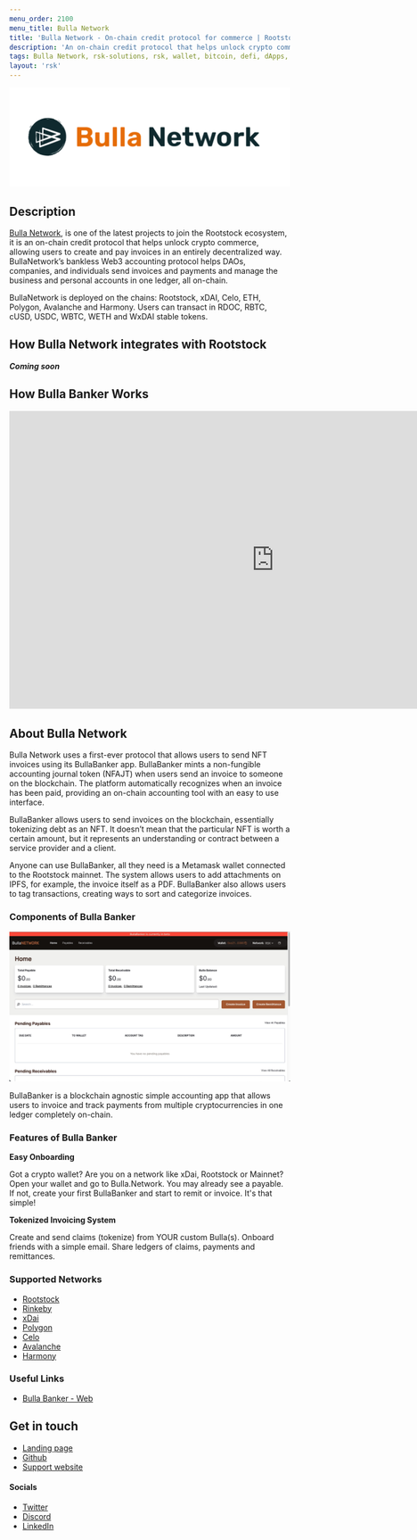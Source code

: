 ```yaml
---
menu_order: 2100
menu_title: Bulla Network
title: 'Bulla Network - On-chain credit protocol for commerce | Rootstock'
description: 'An on-chain credit protocol that helps unlock crypto commerce, allowing users to create and pay invoices in an entirely decentralized way.'
tags: Bulla Network, rsk-solutions, rsk, wallet, bitcoin, defi, dApps, blockchain, cryptowallet, bullabanker, rootstock
layout: 'rsk'
---
```


![Bulla Network - BannerImage](/assets/img/solutions/bullanetwork/bulla-banner.png)

## Description

[Bulla Network](https://www.bulla.network/), is one of the latest projects to join the Rootstock ecosystem,  it is an on-chain credit protocol that helps unlock crypto commerce, allowing users to create and pay invoices in an entirely decentralized way. BullaNetwork’s bankless Web3 accounting protocol helps DAOs, companies, and individuals send invoices and payments and manage the business and personal accounts in one ledger, all on-chain.

BullaNetwork is deployed on the chains: Rootstock, xDAI, Celo, ETH, Polygon, Avalanche and Harmony. Users can transact in RDOC, RBTC, cUSD, USDC, WBTC, WETH and WxDAI stable tokens.  

## How Bulla Network integrates with Rootstock

_**Coming soon**_

## How Bulla Banker Works

<div class="video-container">
  <iframe width="949" height="534" src="https://www.youtube.com/embed/yN3zwrZgKL4" frameborder="0" allow="accelerometer; autoplay; encrypted-media; gyroscope; picture-in-picture" allowfullscreen></iframe>
</div>

## About Bulla Network

Bulla Network uses a first-ever protocol that allows users to send NFT invoices using its BullaBanker app. BullaBanker mints a non-fungible accounting journal token (NFAJT) when users send an invoice to someone on the blockchain. The platform automatically recognizes when an invoice has been paid, providing an on-chain accounting tool with an easy to use interface.

BullaBanker allows users to send invoices on the blockchain, essentially tokenizing debt as an NFT. It doesn’t mean that the particular NFT is worth a certain amount, but it represents an understanding or contract between a service provider and a client.

Anyone can use BullaBanker, all they need is a Metamask wallet connected to the Rootstock mainnet. The system allows users to add attachments on IPFS, for example, the invoice itself as a PDF. BullaBanker also allows users to tag transactions, creating ways to sort and categorize invoices.

### Components of Bulla Banker

![Bulla Banker](/assets/img/solutions/bullanetwork/bulla-banker.jpg)

BullaBanker is a blockchain agnostic simple accounting app that allows users to invoice and track payments from multiple cryptocurrencies in one ledger completely on-chain. 

### Features of Bulla Banker

**Easy Onboarding**

Got a crypto wallet? Are you on a network like xDai, Rootstock or Mainnet? Open your wallet and go to Bulla.Network. You may already see a payable. If not, create your first BullaBanker and start to remit or invoice. It's that simple!

**Tokenized Invoicing System**

Create and send claims (tokenize) from YOUR custom Bulla(s). Onboard friends with a simple email. Share ledgers of claims, payments and remittances.

### Supported Networks

- [Rootstock](https://rootstock.io/)
- [Rinkeby](https://www.rinkeby.io/#stats)
- [xDai](https://www.xdaichain.com/)
- [Polygon](https://polygon.technology/)
- [Celo](https://celo.org/)
- [Avalanche](https://www.avax.network/)
- [Harmony](https://www.harmony.one/)

### Useful Links

- [Bulla Banker - Web](https://banker.bulla.network/)

## Get in touch

- [Landing page](https://www.bulla.network/)
- [Github](https://bulla-network.gitbook.io/bulla-network/welcome-to-bullanetwork/welcome)
- [Support website](mailto:contact@bulla.network)

#### Socials

- [Twitter](https://twitter.com/BullaNetwork)
- [Discord](https://discord.com/invite/fZTfavP4EV)
- [LinkedIn](https://www.linkedin.com/company/bulla-network/)